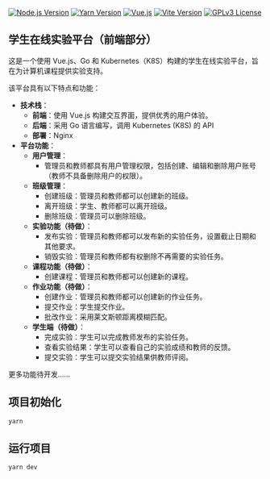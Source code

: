 [![Node.js Version](https://img.shields.io/badge/Node.js-%3E%3D16-brightgreen.svg?logo=node.js)](https://nodejs.org/)
[![Yarn Version](https://img.shields.io/badge/Yarn-%3E%3D1.22-blue.svg?logo=yarn)](https://yarnpkg.com/)
[![Vue.js](https://img.shields.io/badge/Vue.js-3.3-brightgreen.svg?logo=vue.js)](https://vuejs.org/)
[![Vite Version](https://img.shields.io/badge/Vite-^4.4.11-blueviolet.svg?logo=vite)](https://vitejs.dev/)
[![GPLv3 License](https://img.shields.io/badge/License-GPLv3-yellow.svg)](https://www.gnu.org/licenses/gpl-3.0)

## 学生在线实验平台（前端部分）

这是一个使用 Vue.js、Go 和 Kubernetes（K8S）构建的学生在线实验平台，旨在为计算机课程提供实验支持。

该平台具有以下特点和功能：

- **技术栈**：
  - **前端**：使用 Vue.js 构建交互界面，提供优秀的用户体验。
  - **后端**：采用 Go 语言编写，调用 Kubernetes (K8S) 的 API
  - **部署**：Nginx
- **平台功能**：
  - **用户管理**：
    - 管理员和教师都具有用户管理权限，包括创建、编辑和删除用户账号（教师不具备删除用户的权限）。
  - **班级管理**：
    - 创建班级：管理员和教师都可以创建新的班级。
    - 离开班级：学生、教师都可以离开班级。
    - 删除班级：管理员可以删除班级。
  - **实验功能（待做）**：
    - 发布实验：管理员和教师都可以发布新的实验任务，设置截止日期和其他要求。
    - 销毁实验：管理员和教师都有权删除不再需要的实验任务。
  - **课程功能（待做）**：
    - 创建课程：管理员和教师都可以创建新的课程。
  - **作业功能（待做）**：
    - 创建作业：管理员和教师都可以创建新的作业任务。
    - 提交作业：学生提交作业。
    - 批改作业：采用莱文斯顿距离模糊匹配。
  - **学生端（待做）**：
    - 完成实验：学生可以完成教师发布的实验任务。
    - 查看实验结果：学生可以查看自己的实验成绩和教师的反馈。
    - 提交实验：学生可以提交实验结果供教师评阅。

更多功能待开发......



## 项目初始化

```sh
yarn
```

## 运行项目

```sh
yarn dev
```
